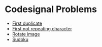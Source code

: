 # Codesignal Problems

  
- [First duplicate](https://github.com/ashishdotme/code.ashish.me/blob/master/codesignal/arrays/01-first-duplicate.js)
- [First not repeating character](https://github.com/ashishdotme/code.ashish.me/blob/master/codesignal/arrays/02-first-not-repeating-character.js)
- [Rotate image](https://github.com/ashishdotme/code.ashish.me/blob/master/codesignal/arrays/03-rotate-image.js)
- [Sudoku](https://github.com/ashishdotme/code.ashish.me/blob/master/codesignal/arrays/04-sudoku.js)
